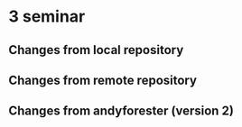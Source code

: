 # 3 seminar

## Changes from local repository

## Changes from remote repository

## Changes from andyforester (version 2)